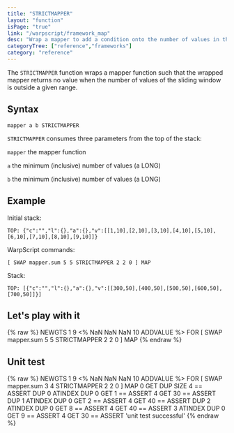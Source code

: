 ```yaml
---
title: "STRICTMAPPER"
layout: "function"
isPage: "true"
link: "/warpscript/framework_map"
desc: "Wrap a mapper to add a condition onto the number of values in the input sliding window"
categoryTree: ["reference","frameworks"]
category: "reference"
---
```


The `STRICTMAPPER` function wraps a mapper function such that the wrapped mapper returns no value when the number of values of the sliding window is outside a given range.

## Syntax ##

```
mapper a b STRICTMAPPER
```

`STRICTMAPPER` consumes three parameters from the top of the stack:

`mapper` the mapper function

`a` the minimum (inclusive) number of values (a LONG)

`b` the minimum (inclusive) number of values (a LONG)



## Example ##

Initial stack:

    TOP: {"c":"","l":{},"a":{},"v":[[1,10],[2,10],[3,10],[4,10],[5,10],[6,10],[7,10],[8,10],[9,10]]}

WarpScript commands:

    [ SWAP mapper.sum 5 5 STRICTMAPPER 2 2 0 ] MAP


Stack: 

    TOP: [{"c":"","l":{},"a":{},"v":[[300,50],[400,50],[500,50],[600,50],[700,50]]}]


## Let's play with it ##

{% raw %}
<warp10-warpscript-widget>NEWGTS 1 9 <% NaN NaN NaN 10 ADDVALUE %> FOR
[ SWAP mapper.sum 5 5 STRICTMAPPER 2 2 0 ] MAP
</warp10-warpscript-widget>
{% endraw %}    


## Unit test ##

{% raw %}
<warp10-warpscript-widget>NEWGTS 1 9 <% NaN NaN NaN 10 ADDVALUE %> FOR
[ SWAP mapper.sum 3 4 STRICTMAPPER 2 2 0 ] MAP 0 GET
DUP SIZE 4 == ASSERT
DUP 0 ATINDEX DUP 0 GET 1 == ASSERT 4 GET 30 == ASSERT
DUP 1 ATINDEX DUP 0 GET 2 == ASSERT 4 GET 40 == ASSERT
DUP 2 ATINDEX DUP 0 GET 8 == ASSERT 4 GET 40 == ASSERT
3 ATINDEX DUP 0 GET 9 == ASSERT 4 GET 30 == ASSERT
'unit test successful'
</warp10-warpscript-widget>
{% endraw %}        
